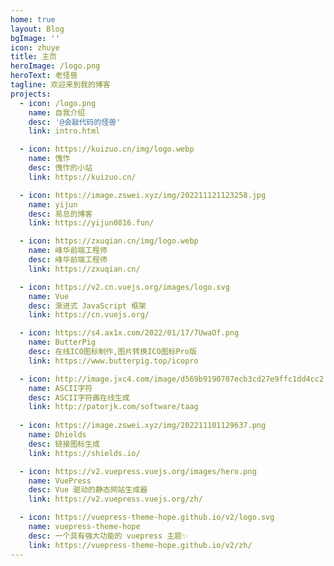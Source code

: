 ```yaml
---
home: true
layout: Blog
bgImage: ''
icon: zhuye
title: 主页
heroImage: /logo.png
heroText: 老怪兽
tagline: 欢迎来到我的博客
projects:
  - icon: /logo.png
    name: 自我介绍
    desc: '@会敲代码的怪兽'
    link: intro.html

  - icon: https://kuizuo.cn/img/logo.webp
    name: 愧怍
    desc: 愧怍的小站
    link: https://kuizuo.cn/

  - icon: https://image.zswei.xyz/img/202211121123258.jpg
    name: yijun
    desc: 易总的博客
    link: https://yijun0816.fun/

  - icon: https://zxuqian.cn/img/logo.webp
    name: 峰华前端工程师
    desc: 峰华前端工程师
    link: https://zxuqian.cn/

  - icon: https://v2.cn.vuejs.org/images/logo.svg
    name: Vue
    desc: 渐进式 JavaScript 框架
    link: https://cn.vuejs.org/

  - icon: https://s4.ax1x.com/2022/01/17/7UwaOf.png
    name: ButterPig
    desc: 在线ICO图标制作,图片转换ICO图标Pro版
    link: https://www.butterpig.top/icopro

  - icon: http://image.jxc4.com/image/d569b9190707ecb3cd27e9ffc1dd4cc2.tem.jpg
    name: ASCII字符
    desc: ASCII字符画在线生成
    link: http://patorjk.com/software/taag
    
  - icon: https://image.zswei.xyz/img/202211101129637.png
    name: Dhields
    desc: 链接图标生成
    link: https://shields.io/

  - icon: https://v2.vuepress.vuejs.org/images/hero.png
    name: VuePress
    desc: Vue 驱动的静态网站生成器
    link: https://v2.vuepress.vuejs.org/zh/

  - icon: https://vuepress-theme-hope.github.io/v2/logo.svg
    name: vuepress-theme-hope
    desc: 一个具有强大功能的 vuepress 主题✨
    link: https://vuepress-theme-hope.github.io/v2/zh/
---
```

